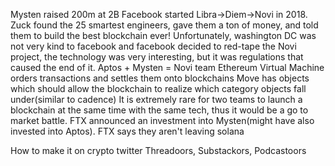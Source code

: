 Mysten raised 200m at 2B
Facebook started Libra->Diem->Novi in 2018. Zuck found the 25 smartest engineers, gave them a ton of money, and told them to build the best blockchain ever!
Unfortunately, washington DC was not very kind to facebook and facebook decided to red-tape the Novi project, the technology was very interesting, but it was regulations that caused the end of it.
Aptos + Mysten = Novi team
Ethereum Virtual Machine orders transactions and settles them onto blockchains
Move has objects which should allow the blockchain to realize which category objects fall under(similar to cadence)
It is extremely rare for two teams to launch a blockchain at the same time with the same tech, thus it would be a go to market battle. FTX announced an investment into Mysten(might have also invested into Aptos). FTX says they aren't leaving solana

How to make it on crypto twitter
Threadoors, Substackors, Podcastoors
